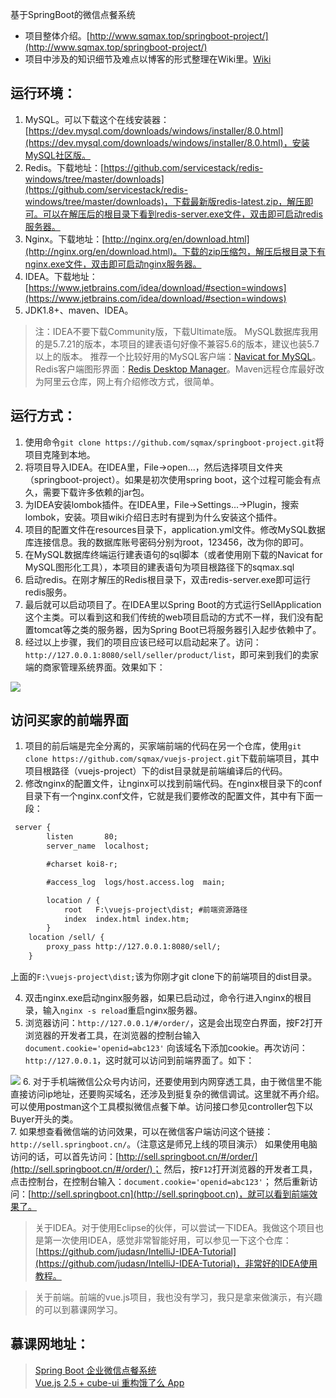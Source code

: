 基于SpringBoot的微信点餐系统

* 项目整体介绍。[http://www.sqmax.top/springboot-project/](http://www.sqmax.top/springboot-project/) 
* 项目中涉及的知识细节及难点以博客的形式整理在Wiki里。[Wiki](https://github.com/sqmax/springboot-project/wiki)

## 运行环境：        
1. MySQL。可以下载这个在线安装器：[https://dev.mysql.com/downloads/windows/installer/8.0.html](https://dev.mysql.com/downloads/windows/installer/8.0.html)，安装MySQL社区版。
2. Redis。下载地址：[https://github.com/servicestack/redis-windows/tree/master/downloads](https://github.com/servicestack/redis-windows/tree/master/downloads)，下载最新版redis-latest.zip，解压即可。可以在解压后的根目录下看到redis-server.exe文件，双击即可启动redis服务器。
3. Nginx。下载地址：[http://nginx.org/en/download.html](http://nginx.org/en/download.html)。下载的zip压缩包，解压后根目录下有nginx.exe文件，双击即可启动nginx服务器。
4. IDEA。下载地址：[https://www.jetbrains.com/idea/download/#section=windows](https://www.jetbrains.com/idea/download/#section=windows)
4. JDK1.8+、maven、IDEA。

>注：IDEA不要下载Community版，下载Ultimate版。
MySQL数据库我用的是5.7.21的版本，本项目的建表语句好像不兼容5.6的版本，建议也装5.7以上的版本。
推荐一个比较好用的MySQL客户端：[Navicat for MySQL](https://www.navicat.com/en/download/navicat-for-mysql)。
Redis客户端图形界面：[Redis Desktop Manager](https://redisdesktop.com/download)。Maven远程仓库最好改为阿里云仓库，网上有介绍修改方式，很简单。

## 运行方式：        
1. 使用命令`git clone https://github.com/sqmax/springboot-project.git`将项目克隆到本地。
2. 将项目导入IDEA。在IDEA里，File->open...，然后选择项目文件夹（springboot-project）。如果是初次使用spring boot，这个过程可能会有点久，需要下载许多依赖的jar包。
4. 为IDEA安装lombok插件。在IDEA里，File->Settings...->Plugin，搜索lombok，安装。项目wiki介绍日志时有提到为什么安装这个插件。
3. 项目的配置文件在resources目录下，application.yml文件。修改MySQL数据库连接信息。我的数据库账号密码分别为root，123456，改为你的即可。
4. 在MySQL数据库终端运行建表语句的sql脚本（或者使用刚下载的Navicat for MySQL图形化工具），本项目的建表语句为项目根路径下的sqmax.sql
5. 启动redis。在刚才解压的Redis根目录下，双击redis-server.exe即可运行redis服务。
6. 最后就可以启动项目了。在IDEA里以Spring Boot的方式运行SellApplication这个主类。可以看到这和我们传统的web项目启动的方式不一样，我们没有配置tomcat等之类的服务器，因为Spring Boot已将服务器引入起步依赖中了。
7. 经过以上步骤，我们的项目应该已经可以启动起来了。访问：`http://127.0.0.1:8080/sell/seller/product/list`，即可来到我们的卖家端的商家管理系统界面。效果如下：

![](https://i.postimg.cc/ZnsmMkWM/PC.png)


## 访问买家的前端界面
1. 项目的前后端是完全分离的，买家端前端的代码在另一个仓库，使用`git clone https://github.com/sqmax/vuejs-project.git`下载前端项目，其中项目根路径（vuejs-project）下的dist目录就是前端编译后的代码。
2. 修改nginx的配置文件，让nginx可以找到前端代码。在nginx根目录下的conf目录下有一个nginx.conf文件，它就是我们要修改的配置文件，其中有下面一段：

```xml
 server {
        listen       80;
        server_name  localhost;

        #charset koi8-r;

        #access_log  logs/host.access.log  main;

        location / {
            root   F:\vuejs-project\dist; #前端资源路径
            index  index.html index.htm;
        }
	location /sell/ {
		proxy_pass http://127.0.0.1:8080/sell/;
	}

```

上面的`F:\vuejs-project\dist;`该为你刚才git clone下的前端项目的dist目录。

4. 双击nginx.exe启动nginx服务器，如果已启动过，命令行进入nginx的根目录，输入`nginx -s reload`重启nginx服务器。
5. 浏览器访问：`http://127.0.0.1/#/order/`，这是会出现空白界面，按F2打开浏览器的开发者工具，在浏览器的控制台输入`document.cookie='openid=abc123'`
向该域名下添加cookie。再次访问：`http://127.0.0.1`，这时就可以访问到前端界面了。如下：

![](https://i.postimg.cc/MG0S8fcR/weixin.png)
6. 对于手机端微信公众号内访问，还要使用到内网穿透工具，由于微信里不能直接访问ip地址，还要购买域名，还涉及到挺复杂的微信调试。这里就不再介绍。可以使用postman这个工具模拟微信点餐下单。访问接口参见controller包下以Buyer开头的类。         
7. 如果想查看微信端的访问效果，可以在微信客户端访问这个链接：`http://sell.springboot.cn/`。（注意这是师兄上线的项目演示）
如果使用电脑访问的话，可以首先访问：[http://sell.springboot.cn/#/order/](http://sell.springboot.cn/#/order/)；
然后，按`F12`打开浏览器的开发者工具，点击控制台，在控制台输入：`document.cookie='openid=abc123'`；
然后重新访问：[http://sell.springboot.cn](http://sell.springboot.cn)，就可以看到前端效果了。


>关于IDEA。对于使用Eclipse的伙伴，可以尝试一下IDEA。我做这个项目也是第一次使用IDEA，感觉非常智能好用，可以参见一下这个仓库：[https://github.com/judasn/IntelliJ-IDEA-Tutorial](https://github.com/judasn/IntelliJ-IDEA-Tutorial)，非常好的IDEA使用教程。

>关于前端。前端的vue.js项目，我也没有学习，我只是拿来做演示，有兴趣的可以到慕课网学习。

## 慕课网地址：				
>[Spring Boot 企业微信点餐系统](https://coding.imooc.com/learn/list/117.html)	      
>[Vue.js 2.5 + cube-ui 重构饿了么 App](https://coding.imooc.com/class/74.html)
